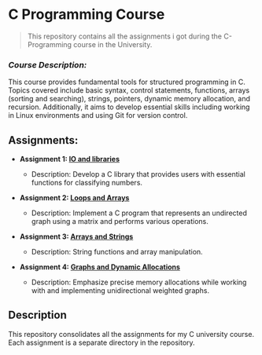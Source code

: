 # C Programming Course
> This repository contains all the assignments i got during the C-Programming course in the University.

### *Course Description:*
This course provides fundamental tools for structured programming in C. Topics covered include basic syntax, control statements, functions, arrays (sorting and searching), strings, pointers, dynamic memory allocation, and recursion. 
Additionally, it aims to develop essential skills including working in Linux environments and using Git for version control.

## Assignments:

- **Assignment 1: [IO and libraries](https://github.com/DorYanay/C-Assignments/tree/main/IO%26Libraries)**
   - Description: Develop a C library that provides users with essential functions for classifying numbers.

- **Assignment 2: [Loops and Arrays](https://github.com/DorYanay/C-Assignments/tree/main/Loops%26Arrays)**
   - Description: Implement a C program that represents an undirected graph using a matrix and performs various operations.

- **Assignment 3:  [Arrays and Strings](https://github.com/DorYanay/C-Assignments/tree/main/Arrays%26Strings)**
   - Description: String functions and array manipulation.

- **Assignment 4: [Graphs and Dynamic Allocations](https://github.com/DorYanay/C-Assignments/tree/main/Graphs%20and%20Dynamic%20Allocations)**
   - Description: Emphasize precise memory allocations while working with and implementing unidirectional weighted graphs.

## Description

This repository consolidates all the assignments for my C university course. Each assignment is a separate directory in the repository.
